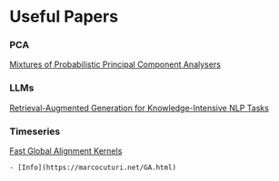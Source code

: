 # Useful Papers

### PCA
[Mixtures of Probabilistic Principal Component Analysers](https://www.miketipping.com/papers/met-mppca.pdf)

### LLMs
[Retrieval-Augmented Generation for Knowledge-Intensive NLP Tasks](https://arxiv.org/pdf/2005.11401)

### Timeseries
[Fast Global Alignment Kernels](https://marcocuturi.net/Papers/cuturi11fast.pdf)

    - [Info](https://marcocuturi.net/GA.html)